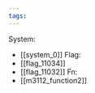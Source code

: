 ```yaml
---
tags:
---
```

System:
- [[system_0]]
Flag:
- [[flag_11034]]
- [[flag_11032]]
Fn:
- [[m3112_function2]]
